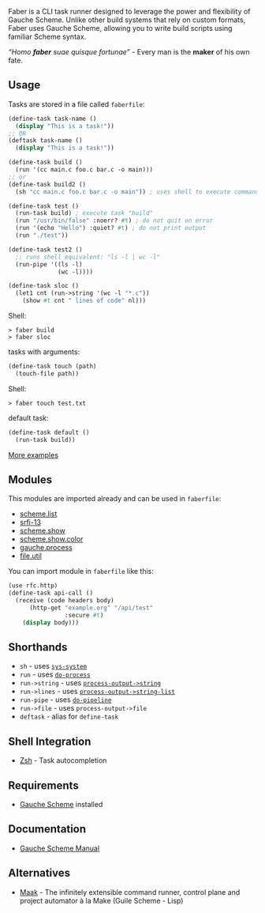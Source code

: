 Faber is a CLI task runner designed to leverage the power and flexibility of Gauche Scheme.
Unlike other build systems that rely on custom formats, Faber uses Gauche Scheme, allowing you to write build scripts using familiar Scheme syntax.

*“Homo **faber** suae quisque fortunae”* - Every man is the **maker** of his own fate.

## Usage
Tasks are stored in a file called `faberfile`:
```scheme
(define-task task-name ()
  (display "This is a task!"))
;; OR
(deftask task-name ()
  (display "This is a task!"))
```

```scheme
(define-task build ()
  (run '(cc main.c foo.c bar.c -o main)))
;; or
(define-task build2 ()
  (sh "cc main.c foo.c bar.c -o main")) ; uses shell to execute command

(define-task test ()
  (run-task build) ; execute task "build"
  (run "/usr/bin/false" :noerr? #t) ; do not quit on error
  (run '(echo "Hello") :quiet? #t) ; do not print output
  (run "./test"))

(define-task test2 () 
  ;; runs shell equivalent: "ls -l | wc -l"
  (run-pipe '((ls -l)
              (wc -l))))

(define-task sloc ()
  (let1 cnt (run->string '(wc -l "*.c"))
    (show #t cnt " lines of code" nl)))
```

Shell:
```shell
> faber build
> faber sloc
```

tasks with arguments:
```scheme
(define-task touch (path)
  (touch-file path))
```

Shell:
```shell
> faber touch test.txt
```

default task:
```scheme
(define-task default ()
  (run-task build))
```

[More examples](test/faberfile)

## Modules

This modules are imported already and can be used in `faberfile`:
- [scheme.list](https://practical-scheme.net/gauche/man/gauche-refe/R7RS-large.html#R7RS-lists)
- [srfi-13](https://practical-scheme.net/gauche/man/gauche-refe/String-library.html#String-library)
- [scheme.show](https://practical-scheme.net/gauche/man/gauche-refe/R7RS-large.html#R7RS-combinator-formatting)
- [scheme.show.color](https://practical-scheme.net/gauche/man/gauche-refe/R7RS-large.html#R7RS-combinator-formatting)
- [gauche.process](https://practical-scheme.net/gauche/man/gauche-refe/High_002dlevel-process-interface.html#High_002dlevel-process-interface)
- [file.util](https://practical-scheme.net/gauche/man/gauche-refe/Filesystem-utilities.html#Filesystem-utilities)

You can import module in `faberfile` like this:
```scheme
(use rfc.http)
(define-task api-call ()
  (receive (code headers body)
      (http-get "example.org" "/api/test"
	            :secure #t)
	(display body)))
```

## Shorthands

- `sh` - uses [`sys-system`](https://practical-scheme.net/gauche/man/gauche-refe/System-interface.html#index-sys_002dsystem)
- `run` - uses [`do-process`](https://practical-scheme.net/gauche/man/gauche-refe/High_002dlevel-process-interface.html#index-do_002dprocess)
- `run->string` - uses [`process-output->string`](https://practical-scheme.net/gauche/man/gauche-refe/High_002dlevel-process-interface.html#index-process_002doutput_002d_003estring)
- `run->lines` - uses [`process-output->string-list`](https://practical-scheme.net/gauche/man/gauche-refe/High_002dlevel-process-interface.html#index-process_002doutput_002d_003estring_002dlist)
- `run-pipe` - uses [`do-pipeline`](https://practical-scheme.net/gauche/man/gauche-refe/High_002dlevel-process-interface.html#index-do_002dpipeline)
- `run->file` - uses `process-output->file`
- `deftask` - alias for `define-task`

## Shell Integration

- [Zsh](misc/zsh/faber.plugin.zsh) - Task autocompletion

## Requirements

- [Gauche Scheme](http://practical-scheme.net/gauche/) installed

## Documentation

- [Gauche Scheme Manual](https://practical-scheme.net/gauche/man/gauche-refe/index.html)

## Alternatives

- [Maak](https://codeberg.org/jjba23/maak) - The infinitely extensible command runner, control plane and project automator à la Make (Guile Scheme - Lisp)

